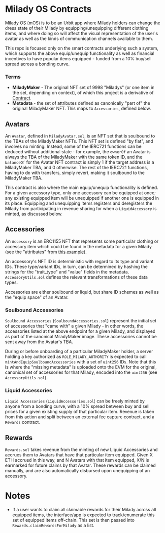 # Milady OS Contracts

Milady OS (mOS) is to be an Urbit app where Milady holders can change the dress state of their Milady by equipping/unequipping different clothing items, and where doing so will affect the visual representation of the user's avatar as well as the kinds of communication channels available to them.

This repo is focused only on the smart contracts underlying such a system, which supports the above equip/unequip functionality as well as financial incentives to have popular items equipped - funded from a 10% buy/sell spread across a bonding curve.

### Terms

* **MiladyMaker** - The original NFT set of 9998 "Miladys" (or one item in the set, depending on context), of which this project is a derivative of. [Contract](https://etherscan.io/address/0x5af0d9827e0c53e4799bb226655a1de152a425a5).
* **Metadata** - the set of attributes defined as canonically "part of" the original MiladyMaker NFT. This maps to `Accessories`, defined below.

## Avatars

An `Avatar`, defined in `MiladyAvatar.sol`, is an NFT set that is soulbound to the TBAs of the MiladyMaker NFTs. This NFT set is defined "by fiat", and involves no minting. Instead, some of the IERC721 functions can be deduced without additional state - for example, the `ownerOf` an Avatar is always the TBA of the MiladyMaker with the same token ID, and the `balanceOf` for the Avatar NFT contract is simply 1 if the target address is a MiladyMaker TBA, and 0 otherwise. The rest of the IERC721 functions, having to do with transfers, simply revert, making it soulbound to the MiladyMaker TBA.

This contract is also where the main equip/unequip functionality is defined. For a given accessory type, only one accessory can be equipped at once; any existing equipped item will be unequipped if another one is equipped in its place. Equipping and unequipping items registers and deregisters the Milady from participating in revenue sharing for when a `LiquidAccessory` is minted, as discussed below.

## Accessories

An `Accessory` is an ERC1155 NFT that represents some particular clothing or accessory item which could be found in the metadata for a given Milady (see the "attributes" from [this example](https://www.miladymaker.net/milady/json/2751)).

An accessory's NFT ID is deterministic with regard to its type and variant IDs. These type/variant IDs, in turn, can be determined by hashing the strings for the "trait_type" and "value" fields in the metadata. `AccessoryUtils.sol` defines the relevant transformations of these data types.

Accessories are either soulbound or liquid, but share ID schemes as well as the "equip space" of an Avatar.

### Soulbound Accessories

`Soulbound Accessories` (`SoulboundAccessories.sol`) represent the initial set of accessories that "came with" a given Milady - in other words, the accessories listed at the above endpoint for a given Milady, and displayed as part of the canonical MiladyMaker image. These accessories cannot be sent away from the Avatar's TBA.

During or before onboarding of a particular MiladyMaker holder, a server holding a key authorized as `ROLE_MILADY_AUTHORITY` is expected to call `mintAndEquipSoulboundAccessories` with a set of `uint256` IDs. Note that this is where the "missing metadata" is uploaded onto the EVM for the original, canonical set of accessories for that Milady, encoded into the `uint256` (see `AccessoryUtils.sol`).

### Liquid Accessories

`Liquid Accessories` (`LiquidAccessories.sol`) can be freely minted by anyone from a bonding curve, with a 10% spread between buy and sell prices for a given existing supply of that particular item. Revenue is taken from this action and split between an external fee capture contract, and a `Rewards` contract.

## Rewards

`Rewards.sol` takes revenue from the minting of new Liquid Accessories and accrues them to Avatars that have that particular item equipped. Given X ETH accrued in this way, and N Avatars with that item equipped, X/N is earmarked for future claims by that Avatar. These rewards can be claimed manually, and are also automatically disbursed upon unequipping of an accessory.

# Notes

* If a user wants to claim all claimable rewards for their Milady across all equipped items, the interface/app is expected to track/enumerate this set of equipped items off-chain. This set is then passed into `Rewards.claimRewardsForMilady` as a list.